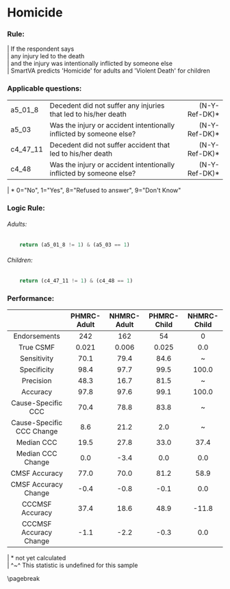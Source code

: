 # Homicide

### Rule:
|  If the respondent says   
|    any injury led to the death   
|    and the injury was intentionally inflicted by someone else   
|  SmartVA predicts 'Homicide' for adults and 'Violent Death' for children    




### Applicable questions:
|            |                                          |                  |
|:-----------|:-----------------------------------------|-----------------:|
| a5_01_8 | Decedent did not suffer any injuries that led to his/her death | (N-Y-Ref-DK)* |
| a5_03 | Was the injury or accident intentionally inflicted by someone else? | (N-Y-Ref-DK)* |
| c4_47_11 | Decedent did not suffer accident that led to his/her death | (N-Y-Ref-DK)* |
| c4_48 | Was the injury or accident intentionally inflicted by someone else? | (N-Y-Ref-DK)* |

|  \* 0="No", 1="Yes", 8="Refused to answer", 9="Don't Know"   


### Logic Rule:

###### Adults:
~~~~~python
    return (a5_01_8 != 1) & (a5_03 == 1)
~~~~~

###### Children:
~~~~~python
    return (c4_47_11 != 1) & (c4_48 == 1)
~~~~~
    

### Performance:
|             | PHMRC-Adult |  NHMRC-Adult |  PHMRC-Child |  NHMRC-Child |    
|:-----------:|:------------:|:------------:|:------------:|:------------:|   
| Endorsements| 242 |  162 |  54 |  0 |    
|  True CSMF  | 0.021 |  0.006 |  0.025 |  0.0 |    
| Sensitivity | 70.1 |  79.4 |  84.6 |  ~ |    
| Specificity | 98.4 |  97.7 |  99.5 |  100.0 |    
|  Precision  | 48.3 |  16.7 |  81.5 |  ~ |    
|   Accuracy  | 97.8 |  97.6 |  99.1 |  100.0 |    
|Cause-Specific CCC| 70.4 |  78.8 |  83.8 |  ~ |    
|Cause-Specific CCC Change| 8.6 |  21.2 |  2.0 |  ~ |    
|  Median CCC | 19.5 |  27.8 |  33.0 |  37.4 |    
|Median CCC Change| 0.0 |  -3.4 |  0.0 |  0.0 |    
|CMSF Accuracy| 77.0 |  70.0 |  81.2 |  58.9 |    
|CMSF Accuracy Change| -0.4 |  -0.8 |  -0.1 |  0.0 |    
|CCCMSF Accuracy| 37.4 |  18.6 |  48.9 |  -11.8 |    
|CCCMSF Accuracy Change| -1.1 |  -2.2 |  -0.3 |  0.0 |    

|  \* not yet calculated   
|  ^~^ This statistic is undefined for this sample   

\pagebreak
